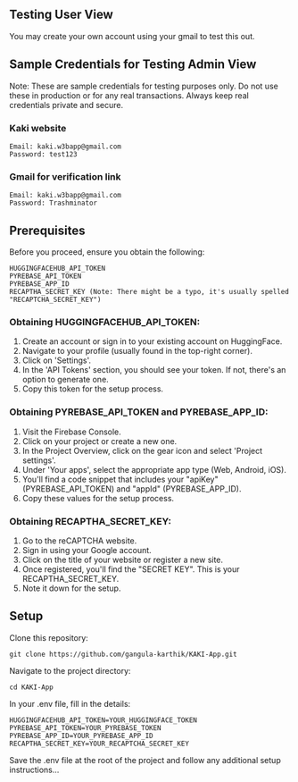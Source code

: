 ## Testing User View
You may create your own account using your gmail to test this out.

## Sample Credentials for Testing Admin View
Note: These are sample credentials for testing purposes only. Do not use these in production or for any real transactions. Always keep real credentials private and secure.

### Kaki website 
```
Email: kaki.w3bapp@gmail.com
Password: test123
```

### Gmail for verification link
```
Email: kaki.w3bapp@gmail.com
Password: Trashminator
```

## Prerequisites
Before you proceed, ensure you obtain the following:
```
HUGGINGFACEHUB_API_TOKEN
PYREBASE_API_TOKEN
PYREBASE_APP_ID
RECAPTHA_SECRET_KEY (Note: There might be a typo, it's usually spelled "RECAPTCHA_SECRET_KEY")
```

### Obtaining HUGGINGFACEHUB_API_TOKEN:
1. Create an account or sign in to your existing account on HuggingFace.
2. Navigate to your profile (usually found in the top-right corner).
3. Click on 'Settings'.
4. In the 'API Tokens' section, you should see your token. If not, there's an option to generate one.
5. Copy this token for the setup process.
   
### Obtaining PYREBASE_API_TOKEN and PYREBASE_APP_ID:
1. Visit the Firebase Console.
2. Click on your project or create a new one.
3. In the Project Overview, click on the gear icon and select 'Project settings'.
4. Under 'Your apps', select the appropriate app type (Web, Android, iOS).
5. You'll find a code snippet that includes your "apiKey" (PYREBASE_API_TOKEN) and "appId" (PYREBASE_APP_ID).
6. Copy these values for the setup process.
   
### Obtaining RECAPTHA_SECRET_KEY:
1. Go to the reCAPTCHA website.
2. Sign in using your Google account.
3. Click on the title of your website or register a new site.
4. Once registered, you'll find the "SECRET KEY". This is your RECAPTHA_SECRET_KEY.
5. Note it down for the setup.


## Setup
Clone this repository:

```
git clone https://github.com/gangula-karthik/KAKI-App.git
```

Navigate to the project directory:
```
cd KAKI-App
```

In your .env file, fill in the details:
```
HUGGINGFACEHUB_API_TOKEN=YOUR_HUGGINGFACE_TOKEN
PYREBASE_API_TOKEN=YOUR_PYREBASE_TOKEN
PYREBASE_APP_ID=YOUR_PYREBASE_APP_ID
RECAPTHA_SECRET_KEY=YOUR_RECAPTCHA_SECRET_KEY
```

Save the .env file at the root of the project and follow any additional setup instructions...
